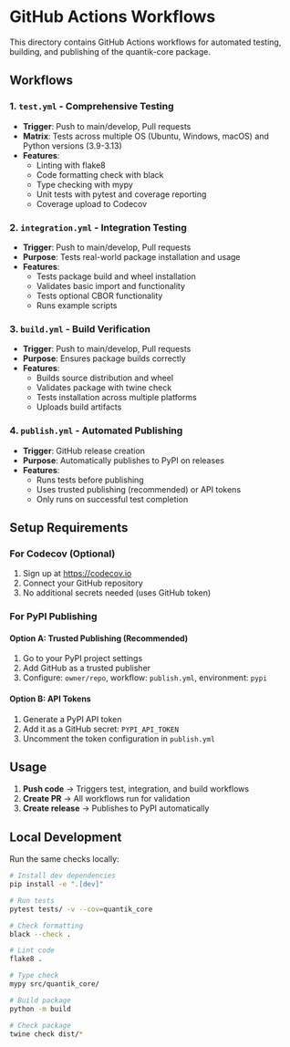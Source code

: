 # GitHub Actions Workflows

This directory contains GitHub Actions workflows for automated testing, building, and publishing of the quantik-core package.

## Workflows

### 1. `test.yml` - Comprehensive Testing
- **Trigger**: Push to main/develop, Pull requests
- **Matrix**: Tests across multiple OS (Ubuntu, Windows, macOS) and Python versions (3.9-3.13)
- **Features**:
  - Linting with flake8
  - Code formatting check with black
  - Type checking with mypy
  - Unit tests with pytest and coverage reporting
  - Coverage upload to Codecov

### 2. `integration.yml` - Integration Testing
- **Trigger**: Push to main/develop, Pull requests
- **Purpose**: Tests real-world package installation and usage
- **Features**:
  - Tests package build and wheel installation
  - Validates basic import and functionality
  - Tests optional CBOR functionality
  - Runs example scripts

### 3. `build.yml` - Build Verification
- **Trigger**: Push to main/develop, Pull requests
- **Purpose**: Ensures package builds correctly
- **Features**:
  - Builds source distribution and wheel
  - Validates package with twine check
  - Tests installation across multiple platforms
  - Uploads build artifacts

### 4. `publish.yml` - Automated Publishing
- **Trigger**: GitHub release creation
- **Purpose**: Automatically publishes to PyPI on releases
- **Features**:
  - Runs tests before publishing
  - Uses trusted publishing (recommended) or API tokens
  - Only runs on successful test completion

## Setup Requirements

### For Codecov (Optional)
1. Sign up at https://codecov.io
2. Connect your GitHub repository
3. No additional secrets needed (uses GitHub token)

### For PyPI Publishing

#### Option A: Trusted Publishing (Recommended)
1. Go to your PyPI project settings
2. Add GitHub as a trusted publisher
3. Configure: `owner/repo`, workflow: `publish.yml`, environment: `pypi`

#### Option B: API Tokens
1. Generate a PyPI API token
2. Add it as a GitHub secret: `PYPI_API_TOKEN`
3. Uncomment the token configuration in `publish.yml`

## Usage

1. **Push code** → Triggers test, integration, and build workflows
2. **Create PR** → All workflows run for validation
3. **Create release** → Publishes to PyPI automatically

## Local Development

Run the same checks locally:

```bash
# Install dev dependencies
pip install -e ".[dev]"

# Run tests
pytest tests/ -v --cov=quantik_core

# Check formatting
black --check .

# Lint code
flake8 .

# Type check
mypy src/quantik_core/

# Build package
python -m build

# Check package
twine check dist/*
```

